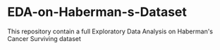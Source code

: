 # EDA-on-Haberman-s-Dataset
This repository contain a full Exploratory Data Analysis on Haberman's Cancer Surviving dataset
